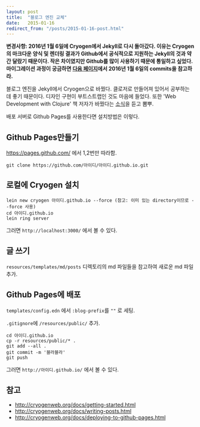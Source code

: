 ```yaml
---
layout: post
title:  "블로그 엔진 교체"
date:   2015-01-16
redirect_from: "/posts/2015-01-16-post.html"
---
```


**변경사항: 2016년 1월 6일에 Cryogen에서 Jekyll로 다시 돌아갔다. 이유는 Cryogen의 마크다운 양식 및 렌더링 결과가 Github에서 공식적으로 지원하는 Jekyll의 것과 약간 달랐기 때문이다. 작은 차이였지만 Github를 많이 사용하기 때문에 통일하고 싶었다. 마이그레이션 과정이 궁금하면 [다음 페이지](https://github.com/manmyung/manmyung.github.io/commits/master)에서 2016년 1월 6일의  commits을 참고하라.**

블로그 엔진을 Jekyll에서 Cryogen으로 바꿨다. 클로저로 만들어져 있어서 공부하는데 좋기 때문이다. 디자인 구현이 부트스트랩인 것도 마음에 들었다. 또한 'Web Development with Clojure' 책 저자가 바꿨다는 [소식](http://yogthos.net/posts/2014-11-26-Moving-to-Cryogen.html)을 듣고 뽐뿌.

배포 서버로 Github Pages를 사용한다면 설치방법은 이렇다.

## Github Pages만들기
<https://pages.github.com/> 에서 1,2번만 따라함.

`git clone https://github.com/아이디/아이디.github.io.git`

## 로컬에 Cryogen 설치
```
lein new cryogen 아이디.github.io --force (참고: 이미 있는 directory이므로 --force 사용)
cd 아이디.github.io
lein ring server
```

그러면 `http://localhost:3000/` 에서 볼 수 있다.

## 글 쓰기
`resources/templates/md/posts` 디렉토리의 md 파일들을 참고하여 새로운 md 파일 추가.

## Github Pages에 배포
`templates/config.edn` 에서 `:blog-prefix`를 `""` 로 세팅.

`.gitignore`에 `/resources/public/` 추가.

```
cd 아이디.github.io
cp -r resources/public/* .
git add --all .
git commit -m '블라블라'
git push
```

그러면 `http://아이디.github.io/` 에서 볼 수 있다.

## 참고
* <http://cryogenweb.org/docs/getting-started.html>
* <http://cryogenweb.org/docs/writing-posts.html>
* <http://cryogenweb.org/docs/deploying-to-github-pages.html>
